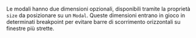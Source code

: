 Le modali hanno due dimensioni opzionali, disponibili tramite la proprietà `size` da posizionare su un `Modal`. Queste dimensioni entrano in gioco in determinati breakpoint per evitare barre di scorrimento orizzontali su finestre più strette.

